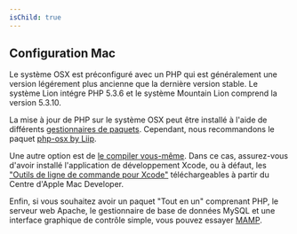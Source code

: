 ```yaml
---
isChild: true
---
```


## Configuration Mac

Le système OSX est préconfiguré avec un PHP qui est généralement une version légérement plus ancienne que la dernière
version stable. Le système Lion intégre PHP 5.3.6 et le système Mountain Lion comprend la version 5.3.10.

La mise à jour de PHP sur le système OSX peut être installé à l'aide de différents [gestionnaires de paquets][mac-package-managers].
Cependant, nous recommandons le paquet [php-osx by Liip][php-osx-downloads].

Une autre option est de [le compiler vous-même][mac-compile]. Dans ce cas, assurez-vous d'avoir installé l'application
de développement Xcode, ou à défaut, les ["Outils de ligne de commande pour Xcode"][apple-developer] téléchargeables
à partir du Centre d'Apple Mac Developer.

Enfin, si vous souhaitez avoir un paquet "Tout en un" comprenant PHP, le serveur web Apache, le gestionnaire de base
de données MySQL et une interface graphique de contrôle simple, vous pouvez essayer [MAMP][mamp-downloads].

[mac-package-managers]: http://www.php.net/manual/fr/install.macosx.packages.php
[mac-compile]: http://www.php.net/manual/fr/install.macosx.compile.php
[xcode-gcc-substitution]: https://github.com/kennethreitz/osx-gcc-installer
[apple-developer]: https://developer.apple.com/downloads
[mamp-downloads]: http://www.mamp.info/en/downloads/index.html
[php-osx-downloads]: http://php-osx.liip.ch/
